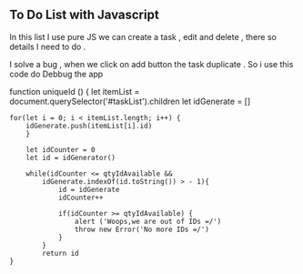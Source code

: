 ## To Do List with Javascript 

In this list I use pure JS we can create a task , edit and delete , there so details I need to do . 

I solve a bug , when we click on add button the task duplicate . So i use this code do Debbug the app 

function uniqueId () {
    let itemList = document.querySelector('#taskList').children
    let idGenerate = []

    for(let i = 0; i < itemList.length; i++) {
        idGenerate.push(itemList[i].id) 
        }

        let idCounter = 0
        let id = idGenerator()

        while(idCounter <= qtyIdAvailable &&
            idGenerate.indexOf(id.toString()) > - 1){
                id = idGenerate
                idCounter++

                if(idCounter >= qtyIdAvailable) {
                    alert ('Woops,we are out of IDs =/')
                    throw new Error('No more IDs =/')
                }
            }
            return id
    }
